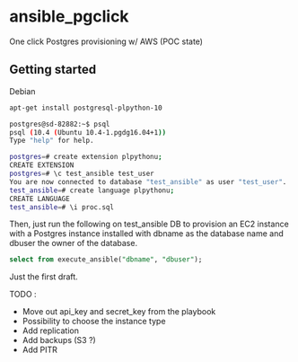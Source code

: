 # ansible_pgclick
One click Postgres provisioning w/ AWS (POC state)

## Getting started

Debian
```bash
apt-get install postgresql-plpython-10
```

```bash
postgres@sd-82882:~$ psql
psql (10.4 (Ubuntu 10.4-1.pgdg16.04+1))
Type "help" for help.

postgres=# create extension plpythonu;
CREATE EXTENSION
postgres=# \c test_ansible test_user
You are now connected to database "test_ansible" as user "test_user".
test_ansible=# create language plpythonu;
CREATE LANGUAGE
test_ansible=# \i proc.sql
```

Then, just run the following on test_ansible DB to provision an EC2 instance with a Postgres instance installed with dbname as the database name and dbuser the owner of the database.

```sql
select from execute_ansible("dbname", "dbuser");
```

Just the first draft.

TODO :
* Move out api_key and secret_key from the playbook
* Possibility to choose the instance type
* Add replication
* Add backups (S3 ?)
* Add PITR
